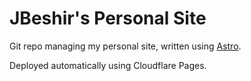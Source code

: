 # JBeshir's Personal Site

Git repo managing my personal site, written using [Astro](https://github.com/snowpackjs/astro).

Deployed automatically using Cloudflare Pages.